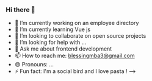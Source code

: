 ### Hi there 👋


- 🔭 I’m currently working on an employee directory 
- 🌱 I’m currently learning Vue js 
- 👯 I’m looking to collaborate on open source projects 
- 🤔 I’m looking for help with ...
- 💬 Ask me about frontend development 
- 📫 How to reach me: blessingmba3@gmail.com
- 😄 Pronouns: ...
- ⚡ Fun fact: I'm a social bird and I love pasta !
-->
